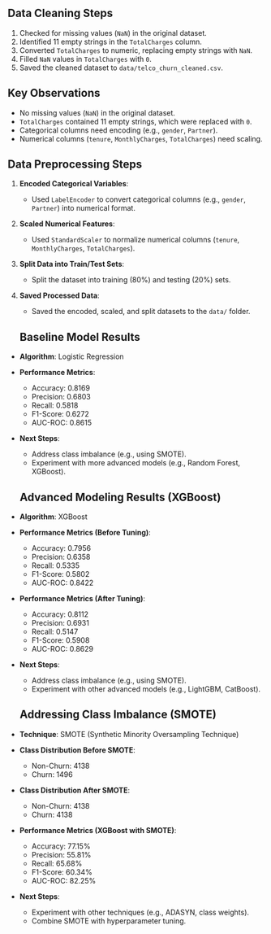 ## Data Cleaning Steps
1. Checked for missing values (`NaN`) in the original dataset.
2. Identified 11 empty strings in the `TotalCharges` column.
3. Converted `TotalCharges` to numeric, replacing empty strings with `NaN`.
4. Filled `NaN` values in `TotalCharges` with `0`.
5. Saved the cleaned dataset to `data/telco_churn_cleaned.csv`.

## Key Observations
- No missing values (`NaN`) in the original dataset.
- `TotalCharges` contained 11 empty strings, which were replaced with `0`.
- Categorical columns need encoding (e.g., `gender`, `Partner`).
- Numerical columns (`tenure`, `MonthlyCharges`, `TotalCharges`) need scaling.

## Data Preprocessing Steps
1. **Encoded Categorical Variables**:  
   - Used `LabelEncoder` to convert categorical columns (e.g., `gender`, `Partner`) into numerical format.  
2. **Scaled Numerical Features**:  
   - Used `StandardScaler` to normalize numerical columns (`tenure`, `MonthlyCharges`, `TotalCharges`).  
3. **Split Data into Train/Test Sets**:  
   - Split the dataset into training (80%) and testing (20%) sets.  
4. **Saved Processed Data**:  
   - Saved the encoded, scaled, and split datasets to the `data/` folder.  

   ## Baseline Model Results
- **Algorithm**: Logistic Regression
- **Performance Metrics**:
  - Accuracy: 0.8169
  - Precision: 0.6803
  - Recall: 0.5818
  - F1-Score: 0.6272
  - AUC-ROC: 0.8615
- **Next Steps**:
  - Address class imbalance (e.g., using SMOTE).
  - Experiment with more advanced models (e.g., Random Forest, XGBoost).

  ## Advanced Modeling Results (XGBoost)
- **Algorithm**: XGBoost
- **Performance Metrics (Before Tuning)**:
  - Accuracy: 0.7956
  - Precision: 0.6358
  - Recall: 0.5335
  - F1-Score: 0.5802
  - AUC-ROC: 0.8422
- **Performance Metrics (After Tuning)**:
  - Accuracy: 0.8112
  - Precision: 0.6931
  - Recall: 0.5147
  - F1-Score: 0.5908
  - AUC-ROC: 0.8629
- **Next Steps**:
  - Address class imbalance (e.g., using SMOTE).
  - Experiment with other advanced models (e.g., LightGBM, CatBoost).

  ## Addressing Class Imbalance (SMOTE)  
- **Technique**: SMOTE (Synthetic Minority Oversampling Technique)  
- **Class Distribution Before SMOTE**:  
  - Non-Churn: 4138  
  - Churn: 1496  
- **Class Distribution After SMOTE**:  
  - Non-Churn: 4138  
  - Churn: 4138
- **Performance Metrics (XGBoost with SMOTE)**:  
  - Accuracy: 77.15%  
  - Precision: 55.81%  
  - Recall: 65.68%  
  - F1-Score: 60.34%  
  - AUC-ROC: 82.25%  
- **Next Steps**:  
  - Experiment with other techniques (e.g., ADASYN, class weights).  
  - Combine SMOTE with hyperparameter tuning.  
